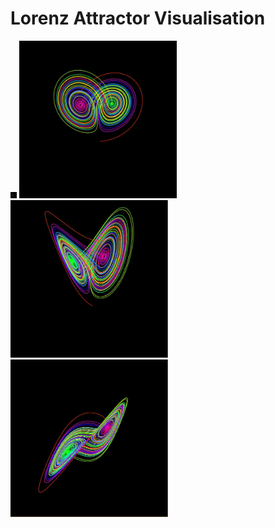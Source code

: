 # Lorenz Attractor Visualisation
<img src="https://github.com/David-Sangojinmi/Projects/blob/master/Processing/Images/lorenz_1.JPG" style="width: 10px">
<img src="https://github.com/David-Sangojinmi/Projects/blob/master/Processing/Images/lorenz_2.JPG" style="width: 50%">
<img src="https://github.com/David-Sangojinmi/Projects/blob/master/Processing/Images/lorenz_3.JPG" style="width: 50%">
<img src="https://github.com/David-Sangojinmi/Projects/blob/master/Processing/Images/lorenz_4.JPG" style="width: 50%">
